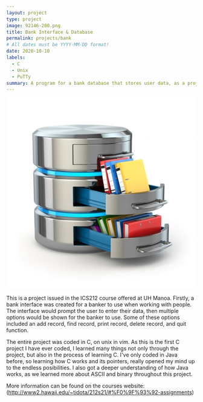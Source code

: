 ```yaml
---
layout: project
type: project
image: 92146-200.png
title: Bank Interface & Database
permalink: projects/bank
# All dates must be YYYY-MM-DD format!
date: 2020-10-10
labels:
  - C
  - Unix
  - PuTTy
summary: A program for a bank database that stores user data, as a project for ICS 212.
---
```


<img class="ui medium right floated rounded image" src="../images/Database.jpg">

This is a project issued in the ICS212 course offered at UH Manoa. Firstly, a bank interface was created for a banker to use when working with people. The interface would prompt the user to enter their data, then multiple options would be shown for the banker to use. Some of these options included an add record, find record, print record, delete record, and quit function.

The entire project was coded in C, on unix in vim. As this is the first C project I have ever coded, I learned many things not only through the project, but also in the process of learning C. I've only coded in Java before, so learning how C works and its pointers, really opened my mind up to the endless posibilities. I also got a deeper understanding of how Java works, as we learned more about ASCII and binary throughout this project.


 
More information can be found on the courses website: (http://www2.hawaii.edu/~tidota/212s21/#%F0%9F%93%92-assignments)

